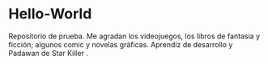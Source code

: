 # Hello-World
Repositorio de prueba. 
Me agradan los videojuegos, los libros de fantasia y ficción; algunos comic  y novelas gráficas. Aprendíz de desarrollo y Padawan de Star Killer .
